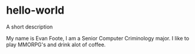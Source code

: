 # hello-world
A short description

My name is Evan Foote, I am a Senior Computer Criminology major. I like to play MMORPG's and drink alot of coffee.
